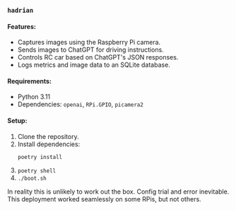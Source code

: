 ### `hadrian`

#### Features:
- Captures images using the Raspberry Pi camera.
- Sends images to ChatGPT for driving instructions.
- Controls RC car based on ChatGPT's JSON responses.
- Logs metrics and image data to an SQLite database.

#### Requirements:
- Python 3.11
- Dependencies: `openai`, `RPi.GPIO`, `picamera2` 

#### Setup:
1. Clone the repository.
2. Install dependencies:
   ```bash
   poetry install
3. `poetry shell`
4. `./boot.sh`

In reality this is unlikely to work out the box. Config trial and
error inevitable. This deployment worked seamlessly on some RPis, but
not others.

